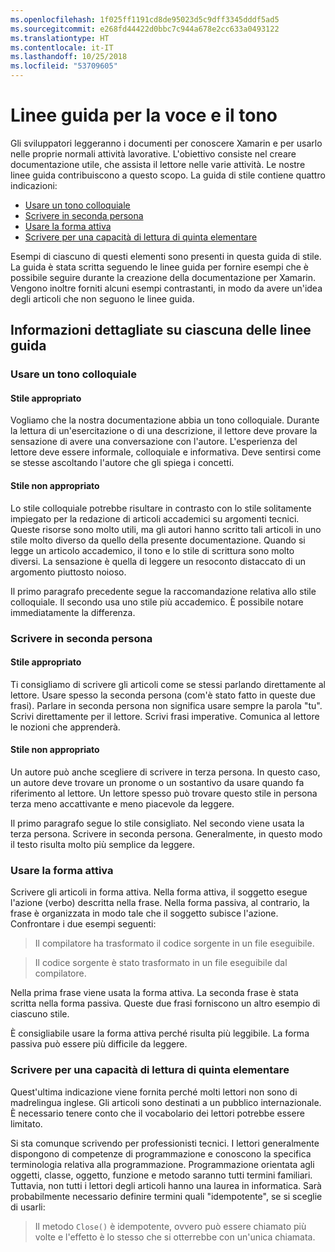 ```yaml
---
ms.openlocfilehash: 1f025ff1191cd8de95023d5c9dff3345dddf5ad5
ms.sourcegitcommit: e268fd44422d0bbc7c944a678e2cc633a0493122
ms.translationtype: HT
ms.contentlocale: it-IT
ms.lasthandoff: 10/25/2018
ms.locfileid: "53709605"
---
```

# <a name="voice-and-tone-guidelines"></a>Linee guida per la voce e il tono

Gli sviluppatori leggeranno i documenti per conoscere Xamarin e per usarlo nelle proprie normali attività lavorative.
L'obiettivo consiste nel creare documentazione utile, che assista il lettore nelle varie attività. Le nostre linee guida contribuiscono a questo scopo. La guida di stile contiene quattro indicazioni:
- [Usare un tono colloquiale](#use-a-conversational-tone)
- [Scrivere in seconda persona](#write-in-2nd-person)
- [Usare la forma attiva](#use-active-voice)
- [Scrivere per una capacità di lettura di quinta elementare](#target-a-fifth-grade-reading-level)

Esempi di ciascuno di questi elementi sono presenti in questa guida di stile. La guida è stata scritta seguendo le linee guida per fornire esempi che è possibile seguire durante la creazione della documentazione per Xamarin. Vengono inoltre forniti alcuni esempi contrastanti, in modo da avere un'idea degli articoli che non seguono le linee guida.

## <a name="details-on-each-guideline"></a>Informazioni dettagliate su ciascuna delle linee guida

### <a name="use-a-conversational-tone"></a>Usare un tono colloquiale

#### <a name="appropriate-style"></a>Stile appropriato

Vogliamo che la nostra documentazione abbia un tono colloquiale. Durante la lettura di un'esercitazione o di una descrizione, il lettore deve provare la sensazione di avere una conversazione con l'autore.
L'esperienza del lettore deve essere informale, colloquiale e informativa. Deve sentirsi come se stesse ascoltando l'autore che gli spiega i concetti.

#### <a name="inappropriate-style"></a>Stile non appropriato

Lo stile colloquiale potrebbe risultare in contrasto con lo stile solitamente impiegato per la redazione di articoli accademici su argomenti tecnici. Queste risorse sono molto utili, ma gli autori hanno scritto tali articoli in uno stile molto diverso da quello della presente documentazione. Quando si legge un articolo accademico, il tono e lo stile di scrittura sono molto diversi.
La sensazione è quella di leggere un resoconto distaccato di un argomento piuttosto noioso.

Il primo paragrafo precedente segue la raccomandazione relativa allo stile colloquiale. Il secondo usa uno stile più accademico. È possibile notare immediatamente la differenza.

### <a name="write-in-second-person"></a>Scrivere in seconda persona

#### <a name="appropriate-style"></a>Stile appropriato

Ti consigliamo di scrivere gli articoli come se stessi parlando direttamente al lettore. Usare spesso la seconda persona (com'è stato fatto in queste due frasi). Parlare in seconda persona non significa usare sempre la parola "tu". Scrivi direttamente per il lettore. Scrivi frasi imperative.
Comunica al lettore le nozioni che apprenderà.

#### <a name="inappropriate-style"></a>Stile non appropriato

Un autore può anche scegliere di scrivere in terza persona. In questo caso, un autore deve trovare un pronome o un sostantivo da usare quando fa riferimento al lettore. Un lettore spesso può trovare questo stile in persona terza meno accattivante e meno piacevole da leggere.

Il primo paragrafo segue lo stile consigliato. Nel secondo viene usata la terza persona. Scrivere in seconda persona. Generalmente, in questo modo il testo risulta molto più semplice da leggere.

### <a name="use-active-voice"></a>Usare la forma attiva

Scrivere gli articoli in forma attiva. Nella forma attiva, il soggetto esegue l'azione (verbo) descritta nella frase. Nella forma passiva, al contrario, la frase è organizzata in modo tale che il soggetto subisce l'azione. Confrontare i due esempi seguenti:

> Il compilatore ha trasformato il codice sorgente in un file eseguibile.

> Il codice sorgente è stato trasformato in un file eseguibile dal compilatore.

Nella prima frase viene usata la forma attiva. La seconda frase è stata scritta nella forma passiva.
Queste due frasi forniscono un altro esempio di ciascuno stile.

È consigliabile usare la forma attiva perché risulta più leggibile. La forma passiva può essere più difficile da leggere.

### <a name="target-a-fifth-grade-reading-level"></a>Scrivere per una capacità di lettura di quinta elementare

Quest'ultima indicazione viene fornita perché molti lettori non sono di madrelingua inglese.
Gli articoli sono destinati a un pubblico internazionale. È necessario tenere conto che il vocabolario dei lettori potrebbe essere limitato.

Si sta comunque scrivendo per professionisti tecnici. I lettori generalmente dispongono di competenze di programmazione e conoscono la specifica terminologia relativa alla programmazione. Programmazione orientata agli oggetti, classe, oggetto, funzione e metodo saranno tutti termini familiari. Tuttavia, non tutti i lettori degli articoli hanno una laurea in informatica. Sarà probabilmente necessario definire termini quali "idempotente", se si sceglie di usarli:

> Il metodo `Close()` è idempotente, ovvero può essere chiamato più volte e l'effetto è lo stesso che si otterrebbe con un'unica chiamata.
